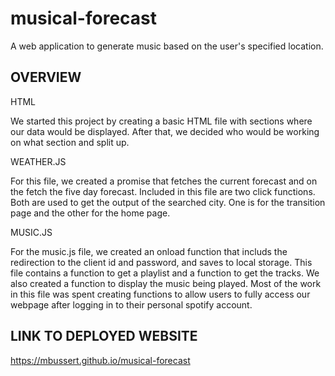 # musical-forecast
A web application to generate music based on the user's specified location.

## OVERVIEW 

HTML

We started this project by creating a basic HTML file with sections where our data would be displayed. After that, we decided who would be working on what section and split up.

WEATHER.JS

For this file, we created a promise that fetches the current forecast and on the fetch the five day forecast. Included in this file are two click functions. Both are used to get the output of the searched city. One is for the transition page and the other for the home page.

MUSIC.JS

For the music.js file, we created an onload function that includs the redirection to the client id and password, and saves to local storage. This file contains a function to get a playlist and a function to get the tracks. We also created a function to display the music being played. Most of the work in this file was spent creating functions to allow users to fully access our webpage after logging in to their personal spotify account.

## LINK TO DEPLOYED WEBSITE

https://mbussert.github.io/musical-forecast
